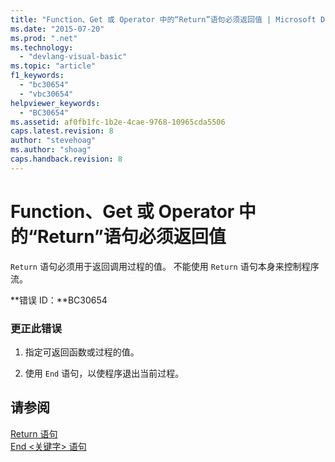 ```yaml
---
title: "Function、Get 或 Operator 中的“Return”语句必须返回值 | Microsoft Docs"
ms.date: "2015-07-20"
ms.prod: ".net"
ms.technology: 
  - "devlang-visual-basic"
ms.topic: "article"
f1_keywords: 
  - "bc30654"
  - "vbc30654"
helpviewer_keywords: 
  - "BC30654"
ms.assetid: af0fb1fc-1b2e-4cae-9768-10965cda5506
caps.latest.revision: 8
author: "stevehoag"
ms.author: "shoag"
caps.handback.revision: 8
---
```

# Function、Get 或 Operator 中的“Return”语句必须返回值
`Return` 语句必须用于返回调用过程的值。 不能使用 `Return` 语句本身来控制程序流。  
  
 **错误 ID：**BC30654  
  
### 更正此错误  
  
1.  指定可返回函数或过程的值。  
  
2.  使用 `End` 语句，以使程序退出当前过程。  
  
## 请参阅  
 [Return 语句](../../visual-basic/language-reference/statements/return-statement.md)   
 [End \<关键字\> 语句](../../visual-basic/language-reference/statements/end-keyword-statement.md)